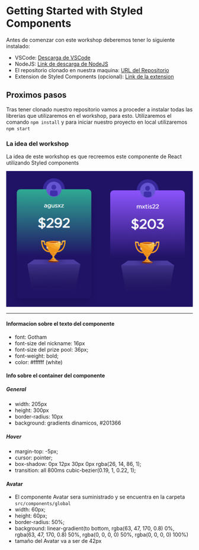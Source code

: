 # Getting Started with Styled Components

Antes de comenzar con este workshop deberemos tener lo siguiente instalado:

- VSCode: [Descarga de VSCode](https://code.visualstudio.com/)
- NodeJS: [Link de descarga de NodeJS](https://nodejs.org/download/release/v16.20.2/)
- El repositorio clonado en nuestra maquina: [URL del Repositorio](https://github.com/Miguel22247/workshop-hbtn-styled-components)
- Extension de Styled Components (opcional): [Link de la extension](https://marketplace.visualstudio.com/items?itemName=styled-components.vscode-styled-components)

## Proximos pasos

Tras tener clonado nuestro repositorio vamos a proceder a instalar todas las librerias que utilizaremos en el workshop, para esto. Utilizaremos el comando `npm install` y para iniciar nuestro proyecto en local utilizaremos `npm start`

### La idea del workshop

La idea de este workshop es que recreemos este componente de React utilizando Styled components

![Alt text](image.png)

---

#### Informacion sobre el texto del componente

- font: Gotham
- font-size del nickname: 16px
- font-size del prize pool: 36px;
- font-weight: bold;
- color: #ffffff (white)

#### Info sobre el container del componente

##### General
- width: 205px
- height: 300px
- border-radius: 10px
- background: gradients dinamicos, #201366

##### Hover
- margin-top: -5px;
- cursor: pointer;
- box-shadow: 0px 12px 30px 0px rgba(26, 14, 86, 1);
- transition: all 800ms cubic-bezier(0.19, 1, 0.22, 1);

#### Avatar

- El componente Avatar sera suministrado y se encuentra en la carpeta `src/components/global`
- width: 60px;
- height: 60px;
- border-radius: 50%;
- background: linear-gradient(to bottom, rgba(63, 47, 170, 0.8) 0%, rgba(63, 47, 170, 0.8) 50%, rgba(0, 0, 0, 0) 50%, rgba(0, 0, 0, 0) 100%)
- tamaño del Avatar va a ser de 42px
